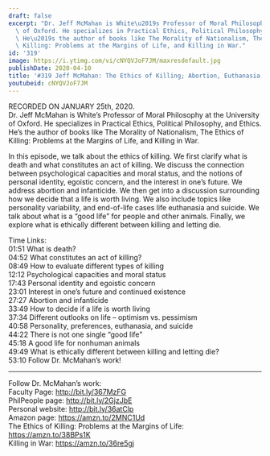 ```yaml
---
draft: false
excerpt: "Dr. Jeff McMahan is White\u2019s Professor of Moral Philosophy at the University\
  \ of Oxford. He specializes in Practical Ethics, Political Philosophy, and Ethics.\
  \ He\u2019s the author of books like The Morality of Nationalism, The Ethics of\
  \ Killing: Problems at the Margins of Life, and Killing in War."
id: '319'
image: https://i.ytimg.com/vi/cNYQVJoF7JM/maxresdefault.jpg
publishDate: 2020-04-10
title: '#319 Jeff McMahan: The Ethics of Killing; Abortion, Euthanasia, Suicide'
youtubeid: cNYQVJoF7JM
---
```

RECORDED ON JANUARY 25th, 2020.  
Dr. Jeff McMahan is White’s Professor of Moral Philosophy at the University of Oxford. He specializes in Practical Ethics, Political Philosophy, and Ethics. He’s the author of books like The Morality of Nationalism, The Ethics of Killing: Problems at the Margins of Life, and Killing in War.

In this episode, we talk about the ethics of killing. We first clarify what is death and what constitutes an act of killing. We discuss the connection between psychological capacities and moral status, and the notions of personal identity, egoistic concern, and the interest in one’s future. We address abortion and infanticide. We then get into a discussion surrounding how we decide that a life is worth living. We also include topics like personality variability, and end-of-life cases life euthanasia and suicide. We talk about what is a “good life” for people and other animals. Finally, we explore what is ethically different between killing and letting die.

Time Links:  
01:51  What is death?  
04:52  What constitutes an act of killing?  
08:49  How to evaluate different types of killing  
12:12  Psychological capacities and moral status  
17:43  Personal identity and egoistic concern  
23:01  Interest in one’s future and continued existence  
27:27  Abortion and infanticide  
33:49  How to decide if a life is worth living  
37:34  Different outlooks on life – optimism vs. pessimism  
40:58  Personality, preferences, euthanasia, and suicide  
44:22  There is not one single “good life”  
45:18  A good life for nonhuman animals  
49:49  What is ethically different between killing and letting die?  
53:10  Follow Dr. McMahan’s work!

---

Follow Dr. McMahan’s work:  
Faculty Page: http://bit.ly/367MzFG  
PhilPeople page: http://bit.ly/2GjzJbE  
Personal website: http://bit.ly/36atClp  
Amazon page: https://amzn.to/2MNC1Ud  
The Ethics of Killing: Problems at the Margins of Life: https://amzn.to/38BPs1K  
Killing in War: https://amzn.to/36re5gj
